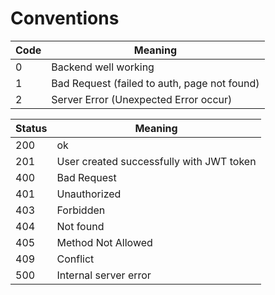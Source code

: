 # Conventions

Code | Meaning
-----|----------------------------------------------
0    | Backend well working
1    | Bad Request (failed to auth, page not found)
2    | Server Error (Unexpected Error occur)

Status | Meaning
-------|----------------------------------------------
200    | ok
201    | User created successfully with JWT token
400    | Bad Request
401    | Unauthorized
403    | Forbidden
404    | Not found
405    | Method Not Allowed
409    | Conflict
500    | Internal server error 